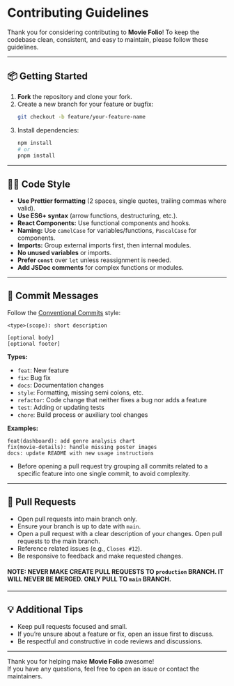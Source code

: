 # Contributing Guidelines

Thank you for considering contributing to **Movie Folio**! To keep the codebase clean, consistent, and easy to maintain, please follow these guidelines.

---

## 📦 Getting Started

1. **Fork** the repository and clone your fork.
2. Create a new branch for your feature or bugfix:
   ```bash
   git checkout -b feature/your-feature-name
   ```
3. Install dependencies:
   ```bash
   npm install
   # or
   pnpm install
   ```
---

## 🧑‍💻 Code Style

- **Use Prettier formatting** (2 spaces, single quotes, trailing commas where valid).
- **Use ES6+ syntax** (arrow functions, destructuring, etc.).
- **React Components:** Use functional components and hooks.
- **Naming:** Use `camelCase` for variables/functions, `PascalCase` for components.
- **Imports:** Group external imports first, then internal modules.
- **No unused variables** or imports.
- **Prefer `const`** over `let` unless reassignment is needed.
- **Add JSDoc comments** for complex functions or modules.

---

## 📝 Commit Messages

Follow the [Conventional Commits](https://www.conventionalcommits.org/en/v1.0.0/) style:

```
<type>(scope): short description

[optional body]
[optional footer]
```

**Types:**
- `feat`: New feature
- `fix`: Bug fix
- `docs`: Documentation changes
- `style`: Formatting, missing semi colons, etc.
- `refactor`: Code change that neither fixes a bug nor adds a feature
- `test`: Adding or updating tests
- `chore`: Build process or auxiliary tool changes

**Examples:**
```
feat(dashboard): add genre analysis chart
fix(movie-details): handle missing poster images
docs: update README with new usage instructions
```

- Before opening a pull request try grouping all commits related to a specific feature into one single commit, to avoid complexity.

---

## 🚦 Pull Requests
- Open pull requests into main branch only.
- Ensure your branch is up to date with `main`.
- Open a pull request with a clear description of your changes. Open pull requests to the main branch.
- Reference related issues (e.g., `Closes #12`).
- Be responsive to feedback and make requested changes.


#### NOTE: NEVER MAKE CREATE PULL REQUESTS TO `production` BRANCH. IT WILL NEVER BE MERGED. ONLY PULL TO `main` BRANCH.

---

## 💡 Additional Tips

- Keep pull requests focused and small.
- If you’re unsure about a feature or fix, open an issue first to discuss.
- Be respectful and constructive in code reviews and discussions.

---

Thank you for helping make **Movie Folio** awesome!  
If you have any questions, feel free to open an issue or contact the maintainers.
